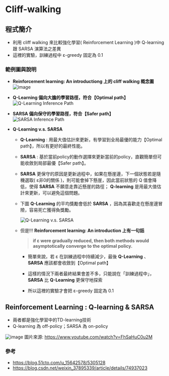 # Cliff-walking
## 程式簡介
* 利用 cliff walking 來比較強化學習( Reinforcement Learning )中 Q-learning 跟 SARSA 演算法之差異
* 這裡的實驗，訓練過程中 ε-greedy 固定為 0.1

### 範例圖與說明
* **Reinforcement learning: An introductiong 上的 cliff walking 概念圖**  
![image](https://user-images.githubusercontent.com/93152909/210701183-d360d113-0a41-4dbc-88f7-6fa6fec7d8ac.png)

* **Q-Learning 偏向大膽的學習路徑，符合【Optimal path】**  
![Q-Learning Inference Path](https://user-images.githubusercontent.com/93152909/210696564-0e28d890-2a2e-44d0-8512-42402e5e8c37.png)

* **SARSA 偏向保守的學習路徑，符合【Safer path】**  
![SARSA Inference Path](https://user-images.githubusercontent.com/93152909/210696583-2e80dd5c-05c7-4c78-a298-f9ed6d819c53.png)

* **Q-Learning v.s.  SARSA**  
   * **Q-Learning** : 用最大值估計來更新，有學習到全局最優的能力【Optimal path】，所以有更好的最終性能。
    
   * **SARSA** : 基於當前policy的動作選擇來更新當前的policy，直觀簡單但可能收斂到局部最優【Safer path】。
   * **SARSA** 更保守的原因是更新過程中，如果在懸崖邊，下一個狀態若是隨機選取( ε非0的關係 )，則可能會掉下懸崖，因此當前狀態的 Q 值會降低，使得 **SARSA** 不願意走靠近懸崖的路徑； **Q-learning** 是用最大值估計來更新，可以避免這個問題。
   
   * 下圖 **Q-Learning** 的平均獎勵會低於 **SARSA** ，因為其喜歡走在懸崖邊冒險，容易死亡獲得負獎勵。
      
      ![Q-Learning v.s. SARSA](https://user-images.githubusercontent.com/93152909/210696601-66d77a5b-ae65-4520-b365-2a5838dec590.png)
      
  * 但是!!! **Reinforcement learning: An introduction 上有一句話**
  
    > **if ε were gradually reduced, then both methods would asymptotically converge to the optimal policy.**
    
      * 簡單來說，若 ε 在訓練過程中持續減少，最後 **Q-Learning** 、 **SARSA** 應該都會收斂到【Optimal path】
      
      * 這樣的情況下兩者最終結果會差不多，只能說在「訓練過程中」，**SARSA** 比 **Q-Learning** 更保守地探索
      
      * 所以這裡的實驗才會把 ε-greedy 固定為 0.1


## Reinforcement Learning : Q-learning & SARSA
* 兩者都是強化學習中的TD-learning技術
* Q-learning 為 off-policy；SARSA 為 on-policy

![image](https://user-images.githubusercontent.com/93152909/210693355-dd3889ea-b8a3-4721-814b-d408699e5983.png)
圖片來源: https://www.youtube.com/watch?v=FhSaHuC0u2M

### 參考
* https://blog.51cto.com/u_15642578/5305128
* https://blog.csdn.net/weixin_37895339/article/details/74937023
